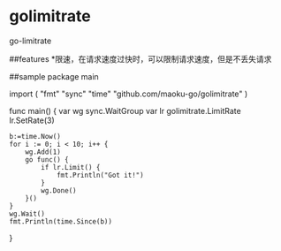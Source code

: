 # golimitrate
go-limitrate

##features
*限速，在请求速度过快时，可以限制请求速度，但是不丢失请求

##sample
package main

import (
    "fmt"
    "sync"
    "time"
    "github.com/maoku-go/golimitrate"
)

func main() {
    var wg sync.WaitGroup
    var lr golimitrate.LimitRate
    lr.SetRate(3)
    
    b:=time.Now()
    for i := 0; i < 10; i++ {
        wg.Add(1)
        go func() {
            if lr.Limit() {
                fmt.Println("Got it!")
            }
            wg.Done()
        }()
    }
    wg.Wait()
    fmt.Println(time.Since(b))
}

